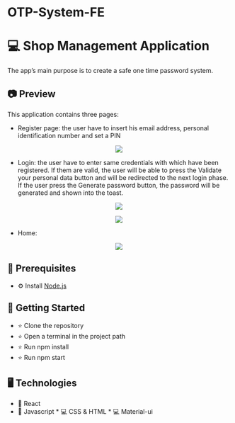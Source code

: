# OTP-System-FE
# 💻 Shop Management Application
The app’s main purpose is to create a safe one time password system. 

## 📷 Preview  
This application contains three pages:
- Register page: the user have to insert his email address, personal identification number and set a PIN

<p align="center">
 <img src="https://github.com/irinajinar/OTP-System-FE/register-preview.png">
</p>

- Login: the user have to enter same credentials with which have been registered. If them are valid, the user will be able to press the Validate your personal data button and will be redirected to the next login phase. If the user press the Generate password button, the password will be generated and shown into the toast.
<p align="center">
 <img src="https://github.com/irinajinar/OTP-System-FE/login-phase-one-preview.png">
</p>
<p align="center">
 <img src="https://github.com/irinajinar/OTP-System-FE/login-phase-two-preview.png">
</p>

- Home:
<p align="center">
 <img src="https://github.com/irinajinar/OTP-System-FE/home-preview.png">
</p>

## 💽 Prerequisites
* ⚙ Install [Node.js](https://nodejs.org/en/download/)

## 🚀 Getting Started
* ⭐ Clone the repository
* ⭐ Open a terminal in the project path
* ⭐ Run npm install
* ⭐ Run npm start

## 🖥 Technologies
* 💽 React
* 💽 Javascript
* 💻 CSS & HTML
* 💻 Material-ui
